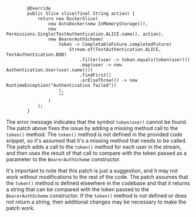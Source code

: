 ```
        @Override
        public Slice slice(final String action) {
            return new DockerSlice(
                new AstoDocker(new InMemoryStorage()),
                new Permissions.Single(TestAuthentication.ALICE.name(), action),
                new BearerAuthScheme(
                    token -> CompletableFuture.completedFuture(
                        Stream.of(TestAuthentication.ALICE, TestAuthentication.BOB)
                            .filter(user -> token.equals(token(user)))
                            .map(user -> new Authentication.User(user.name()))
                            .findFirst()
                            .orElseThrow(() -> new RuntimeException("Authentication failed"))
                    ),
                    ""
                )
            );
        }
```
The error message indicates that the symbol `token(user)` cannot be found. The patch above fixes the issue by adding a missing method call to the `token()` method. The `token()` method is not defined in the provided code snippet, so it's assumed that it's a missing method that needs to be called. The patch adds a call to the `token()` method for each user in the stream, and then uses the result of that call to compare with the token passed as a parameter to the `BearerAuthScheme` constructor.

It's important to note that this patch is just a suggestion, and it may not work without modifications to the rest of the code. The patch assumes that the `token()` method is defined elsewhere in the codebase and that it returns a string that can be compared with the token passed to the `BearerAuthScheme` constructor. If the `token()` method is not defined or does not return a string, then additional changes may be necessary to make the patch work.